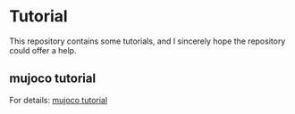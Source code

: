 # Tutorial

This repository contains some tutorials, and I sincerely hope the repository could offer a help.

## mujoco tutorial
For details: [mujoco tutorial](./mujoco/README.md)
